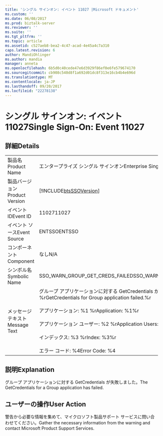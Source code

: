 ```yaml
---
title: 'シングル サインオン: イベント 11027 |Microsoft ドキュメント'
ms.custom: ''
ms.date: 06/08/2017
ms.prod: biztalk-server
ms.reviewer: ''
ms.suite: ''
ms.tgt_pltfrm: ''
ms.topic: article
ms.assetid: c527aeb8-bea2-4c47-acad-4e45a4c7a310
caps.latest.revision: 6
author: MandiOhlinger
ms.author: mandia
manager: anneta
ms.openlocfilehash: 6b5d0c40cede47e6d3929f86ef0e6fe579674170
ms.sourcegitcommit: cb908c540d8f1a692d01dc8f313e16cb4b4e696d
ms.translationtype: MT
ms.contentlocale: ja-JP
ms.lasthandoff: 09/20/2017
ms.locfileid: "22278138"
---
```

# <a name="single-sign-on-event-11027"></a><span data-ttu-id="df4dc-102">シングル サインオン: イベント 11027</span><span class="sxs-lookup"><span data-stu-id="df4dc-102">Single Sign-On: Event 11027</span></span>
## <a name="details"></a><span data-ttu-id="df4dc-103">詳細</span><span class="sxs-lookup"><span data-stu-id="df4dc-103">Details</span></span>  
  
|||  
|-|-|  
|<span data-ttu-id="df4dc-104">製品名</span><span class="sxs-lookup"><span data-stu-id="df4dc-104">Product Name</span></span>|<span data-ttu-id="df4dc-105">エンタープライズ シングル サインオン</span><span class="sxs-lookup"><span data-stu-id="df4dc-105">Enterprise Single Sign-On</span></span>|  
|<span data-ttu-id="df4dc-106">製品バージョン</span><span class="sxs-lookup"><span data-stu-id="df4dc-106">Product Version</span></span>|[!INCLUDE[btsSSOVersion](../includes/btsssoversion-md.md)]|  
|<span data-ttu-id="df4dc-107">イベント ID</span><span class="sxs-lookup"><span data-stu-id="df4dc-107">Event ID</span></span>|<span data-ttu-id="df4dc-108">11027</span><span class="sxs-lookup"><span data-stu-id="df4dc-108">11027</span></span>|  
|<span data-ttu-id="df4dc-109">イベント ソース</span><span class="sxs-lookup"><span data-stu-id="df4dc-109">Event Source</span></span>|<span data-ttu-id="df4dc-110">ENTSSO</span><span class="sxs-lookup"><span data-stu-id="df4dc-110">ENTSSO</span></span>|  
|<span data-ttu-id="df4dc-111">コンポーネント</span><span class="sxs-lookup"><span data-stu-id="df4dc-111">Component</span></span>|<span data-ttu-id="df4dc-112">なし</span><span class="sxs-lookup"><span data-stu-id="df4dc-112">N/A</span></span>|  
|<span data-ttu-id="df4dc-113">シンボル名</span><span class="sxs-lookup"><span data-stu-id="df4dc-113">Symbolic Name</span></span>|<span data-ttu-id="df4dc-114">SSO_WARN_GROUP_GET_CREDS_FAILED</span><span class="sxs-lookup"><span data-stu-id="df4dc-114">SSO_WARN_GROUP_GET_CREDS_FAILED</span></span>|  
|<span data-ttu-id="df4dc-115">メッセージ テキスト</span><span class="sxs-lookup"><span data-stu-id="df4dc-115">Message Text</span></span>|<span data-ttu-id="df4dc-116">グループ アプリケーションに対する GetCredentials が失敗しました。%r</span><span class="sxs-lookup"><span data-stu-id="df4dc-116">GetCredentials for Group application failed.%r</span></span><br /><br /> <span data-ttu-id="df4dc-117">アプリケーション: %1 %r</span><span class="sxs-lookup"><span data-stu-id="df4dc-117">Application: %1%r</span></span><br /><br /> <span data-ttu-id="df4dc-118">アプリケーション ユーザー: %2 %r</span><span class="sxs-lookup"><span data-stu-id="df4dc-118">Application Users: %2%r</span></span><br /><br /> <span data-ttu-id="df4dc-119">インデックス: %3 %r</span><span class="sxs-lookup"><span data-stu-id="df4dc-119">Index: %3%r</span></span><br /><br /> <span data-ttu-id="df4dc-120">エラー コード: %4</span><span class="sxs-lookup"><span data-stu-id="df4dc-120">Error Code: %4</span></span>|  
  
## <a name="explanation"></a><span data-ttu-id="df4dc-121">説明</span><span class="sxs-lookup"><span data-stu-id="df4dc-121">Explanation</span></span>  
 <span data-ttu-id="df4dc-122">グループ アプリケーションに対する GetCredentials が失敗しました。</span><span class="sxs-lookup"><span data-stu-id="df4dc-122">The GetCredentials for a Group application has failed.</span></span>  
  
## <a name="user-action"></a><span data-ttu-id="df4dc-123">ユーザーの操作</span><span class="sxs-lookup"><span data-stu-id="df4dc-123">User Action</span></span>  
 <span data-ttu-id="df4dc-124">警告から必要な情報を集めて、マイクロソフト製品サポート サービスに問い合わせてください。</span><span class="sxs-lookup"><span data-stu-id="df4dc-124">Gather the necessary information from the warning and contact Microsoft Product Support Services.</span></span>